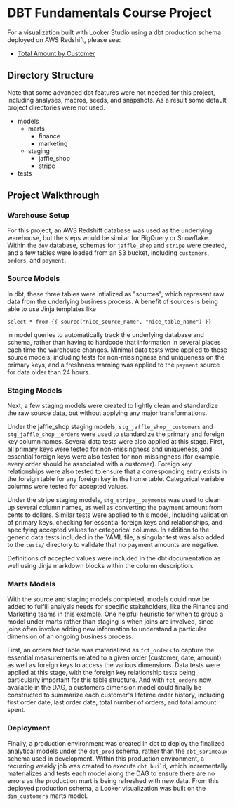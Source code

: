 # DBT Fundamentals Course Project

For a visualization built with Looker Studio using a dbt production schema deployed on AWS Redshift, please see:

- [Total Amount by Customer](https://lookerstudio.google.com/reporting/a263be35-a243-4da4-b315-cdb1378b30d5)

## Directory Structure

Note that some advanced dbt features were not needed for this project, including analyses, macros, seeds, and snapshots. As a result some default project directories were not used.

- models
  - marts
    - finance
    - marketing
  - staging
    - jaffle_shop
    - stripe
- tests

## Project Walkthrough

### Warehouse Setup

For this project, an AWS Redshift database was used as the underlying warehouse, but the steps would be similar for BigQuery or Snowflake. Within the `dev` database, schemas for `jaffle_shop` and `stripe` were created, and a few tables were loaded from an S3 bucket, including `customers`, `orders`, and `payment`.

### Source Models

In dbt, these three tables were intialized as "sources", which represent raw data from the underlying business process. A benefit of sources is being able to use Jinja templates like

`select * from {{ source("nice_source_name", "nice_table_name") }}`

in model queries to automatically track the underlying database and schema, rather than having to hardcode that information in several places each time the warehouse changes. Minimal data tests were applied to these source models, including tests for non-missingness and uniqueness on the primary keys, and a freshness warning was applied to the `payment` source for data older than 24 hours.

### Staging Models

Next, a few staging models were created to lightly clean and standardize the raw source data, but without applying any major transformations.

Under the jaffle_shop staging models, `stg_jaffle_shop__customers` and `stg_jaffle_shop__orders` were used to standardize the primary and foreign key column names. Several data tests were also applied at this stage. First, all primary keys were tested for non-missingness and uniqueness, and essential foreign keys were also tested for non-missingness (for example, every order should be associated with a customer). Foreign key relationships were also tested to ensure that a corresponding entry exists in the foreign table for any foreign key in the home table. Categorical variable columns were tested for accepted values.

Under the stripe staging models, `stg_stripe__payments` was used to clean up several column names, as well as converting the payment amount from cents to dollars. Similar tests were applied to this model, including validation of primary keys, checking for essential foreign keys and relationships, and specifying accepted values for categorical columns. In addition to the generic data tests included in the YAML file, a singular test was also added to the `tests/` directory to validate that no payment amounts are negative.

Definitions of accepted values were included in the dbt documentation as well using Jinja markdown blocks within the column description.

### Marts Models

With the source and staging models completed, models could now be added to fulfill analysis needs for specific stakeholders, like the Finance and Marketing teams in this example. One helpful heuristic for when to group a model under marts rather than staging is when joins are involved, since joins often involve adding new information to understand a particular dimension of an ongoing business process.

First, an orders fact table was materialized as `fct_orders` to capture the essential measurements related to a given order (customer, date, amount), as well as foreign keys to access the various dimensions. Data tests were applied at this stage, with the foreign key relationship tests being particularly important for this table structure. And with `fct_orders` now available in the DAG, a customers dimension model could finally be constructed to summarize each customer's lifetime order history, including first order date, last order date, total number of orders, and total amount spent.

### Deployment

Finally, a production environment was created in dbt to deploy the finalized analytical models under the `dbt_prod` schema, rather than the `dbt_sprimeaux` schema used in development. Within this production environment, a recurring weekly job was created to execute `dbt build`, which incrementally materializes and tests each model along the DAG to ensure there are no errors as the production mart is being refreshed with new data. From this deployed production schema, a Looker visualization was built on the `dim_customers` marts model.  
